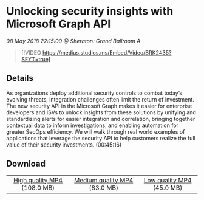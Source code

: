 # Unlocking security insights with Microsoft Graph API

*08 May 2018 22:15:00 @ Sheraton: Grand Ballroom A*

> [!VIDEO https://medius.studios.ms/Embed/Video/BRK2435?SFYT=true]

## Details

As organizations deploy additional security controls to combat today’s evolving threats, integration challenges often limit the return of investment. The new security API in the Microsoft Graph makes it easier for enterprise developers and ISVs to unlock insights from these solutions by unifying and standardizing alerts for easier integration and correlation, bringing together contextual data to inform investigations, and enabling automation for greater SecOps efficiency. We will walk through real world examples of applications that leverage the security API to help customers realize the full value of their security investments. (00:45:16)

## Download

||||
|:--:|:----:|:-:|
|[High quality MP4](https://sec.ch9.ms/ch9/cfac/a13fcdd3-391a-4179-81db-c86fe124cfac/BRK2435_high.mp4) (108.0 MB)|[Medium quality MP4](https://sec.ch9.ms/ch9/cfac/a13fcdd3-391a-4179-81db-c86fe124cfac/BRK2435_mid.mp4) (83.0 MB)|[Low quality MP4](https://sec.ch9.ms/ch9/cfac/a13fcdd3-391a-4179-81db-c86fe124cfac/BRK2435.mp4) (45.0 MB)|